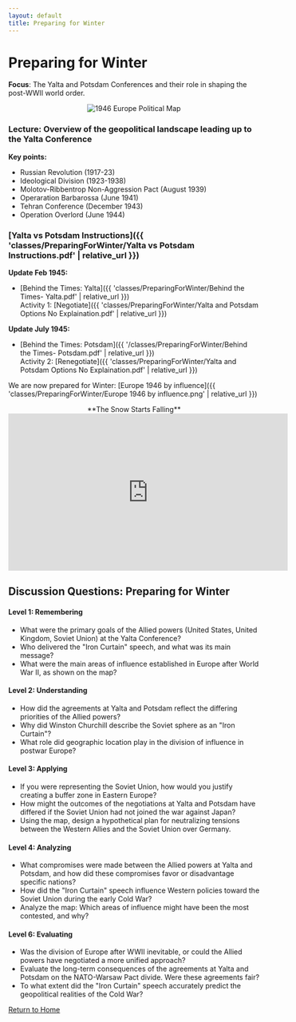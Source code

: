 ```yaml
---
layout: default
title: Preparing for Winter
---
```


# Preparing for Winter

**Focus**: The Yalta and Potsdam Conferences and their role in shaping the post-WWII world order.

<div style="text-align: center;">
  <img src="{{ '/classes/PreparingForWinter/1946_Europe_Political.jpg' | relative_url }}" alt="1946 Europe Political Map" style="max-width: 80%; height: auto;">
</div>

### Lecture: Overview of the geopolitical landscape leading up to the Yalta Conference

**Key points:**
- Russian Revolution (1917-23)
- Ideological Division (1923-1938)
- Molotov-Ribbentrop Non-Aggression Pact (August 1939)
- Operaration Barbarossa (June 1941)
- Tehran Conference (December 1943)
- Operation Overlord (June 1944)  

### [Yalta vs Potsdam Instructions]({{ 'classes/PreparingForWinter/Yalta vs Potsdam Instructions.pdf' | relative_url }})   
**Update Feb 1945:**  
- [Behind the Times: Yalta]({{ 'classes/PreparingForWinter/Behind the Times- Yalta.pdf' | relative_url }})  
    Activity 1: [Negotiate]({{ 'classes/PreparingForWinter/Yalta and Potsdam Options No Explaination.pdf' | relative_url }})

  
**Update July 1945:**  
- [Behind the Times: Potsdam]({{ '/classes/PreparingForWinter/Behind the Times- Potsdam.pdf' | relative_url }})  
    Activity 2: [Renegotiate]({{ 'classes/PreparingForWinter/Yalta and Potsdam Options No Explaination.pdf' | relative_url }})

We are now prepared for Winter: [Europe 1946 by influence]({{ 'classes/PreparingForWinter/Europe 1946 by influence.png' | relative_url }})

<div style="text-align: center;">
**The Snow Starts Falling**
<iframe width="560" height="315" src="https://www.youtube.com/embed/S2PUIQpAEAQ?si=2tRA0rVqh2FQFGew" title="YouTube video player" frameborder="0" allow="accelerometer; autoplay; clipboard-write; encrypted-media; gyroscope; picture-in-picture; web-share" referrerpolicy="strict-origin-when-cross-origin" allowfullscreen></iframe>
</div>

## Discussion Questions: Preparing for Winter

#### Level 1: Remembering
- What were the primary goals of the Allied powers (United States, United Kingdom, Soviet Union) at the Yalta Conference?
- Who delivered the "Iron Curtain" speech, and what was its main message?
- What were the main areas of influence established in Europe after World War II, as shown on the map?

#### Level 2: Understanding
- How did the agreements at Yalta and Potsdam reflect the differing priorities of the Allied powers?
- Why did Winston Churchill describe the Soviet sphere as an "Iron Curtain"?
- What role did geographic location play in the division of influence in postwar Europe?

#### Level 3: Applying
- If you were representing the Soviet Union, how would you justify creating a buffer zone in Eastern Europe?
- How might the outcomes of the negotiations at Yalta and Potsdam have differed if the Soviet Union had not joined the war against Japan?
- Using the map, design a hypothetical plan for neutralizing tensions between the Western Allies and the Soviet Union over Germany.

#### Level 4: Analyzing
- What compromises were made between the Allied powers at Yalta and Potsdam, and how did these compromises favor or disadvantage specific nations?
- How did the "Iron Curtain" speech influence Western policies toward the Soviet Union during the early Cold War?
- Analyze the map: Which areas of influence might have been the most contested, and why?

#### Level 6: Evaluating
- Was the division of Europe after WWII inevitable, or could the Allied powers have negotiated a more unified approach?
- Evaluate the long-term consequences of the agreements at Yalta and Potsdam on the NATO-Warsaw Pact divide. Were these agreements fair?
- To what extent did the "Iron Curtain" speech accurately predict the geopolitical realities of the Cold War?

[Return to Home](../)
